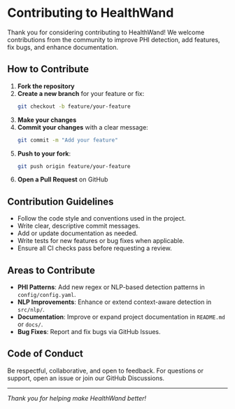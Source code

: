 # Contributing to HealthWand

Thank you for considering contributing to HealthWand! We welcome contributions from the community to improve PHI detection, add features, fix bugs, and enhance documentation.

## How to Contribute

1. **Fork the repository**
2. **Create a new branch** for your feature or fix:
   ```bash
   git checkout -b feature/your-feature
   ```
3. **Make your changes**
4. **Commit your changes** with a clear message:
   ```bash
   git commit -m "Add your feature"
   ```
5. **Push to your fork**:
   ```bash
   git push origin feature/your-feature
   ```
6. **Open a Pull Request** on GitHub

## Contribution Guidelines

- Follow the code style and conventions used in the project.
- Write clear, descriptive commit messages.
- Add or update documentation as needed.
- Write tests for new features or bug fixes when applicable.
- Ensure all CI checks pass before requesting a review.

## Areas to Contribute

- **PHI Patterns**: Add new regex or NLP-based detection patterns in `config/config.yaml`.
- **NLP Improvements**: Enhance or extend context-aware detection in `src/nlp/`.
- **Documentation**: Improve or expand project documentation in `README.md` or `docs/`.
- **Bug Fixes**: Report and fix bugs via GitHub Issues.

## Code of Conduct

Be respectful, collaborative, and open to feedback. For questions or support, open an issue or join our GitHub Discussions.

---

*Thank you for helping make HealthWand better!*
